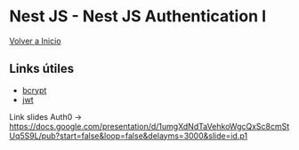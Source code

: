 # Nest JS - Nest JS Authentication I

[Volver a Inicio](../README.md)

## Links útiles

- [bcrypt](https://bcrypt.online/)
- [jwt](https://jwt.io/)


Link slides Auth0 -> https://docs.google.com/presentation/d/1umgXdNdTaVehkoWgcQxSc8cmStUq5S9L/pub?start=false&loop=false&delayms=3000&slide=id.p1